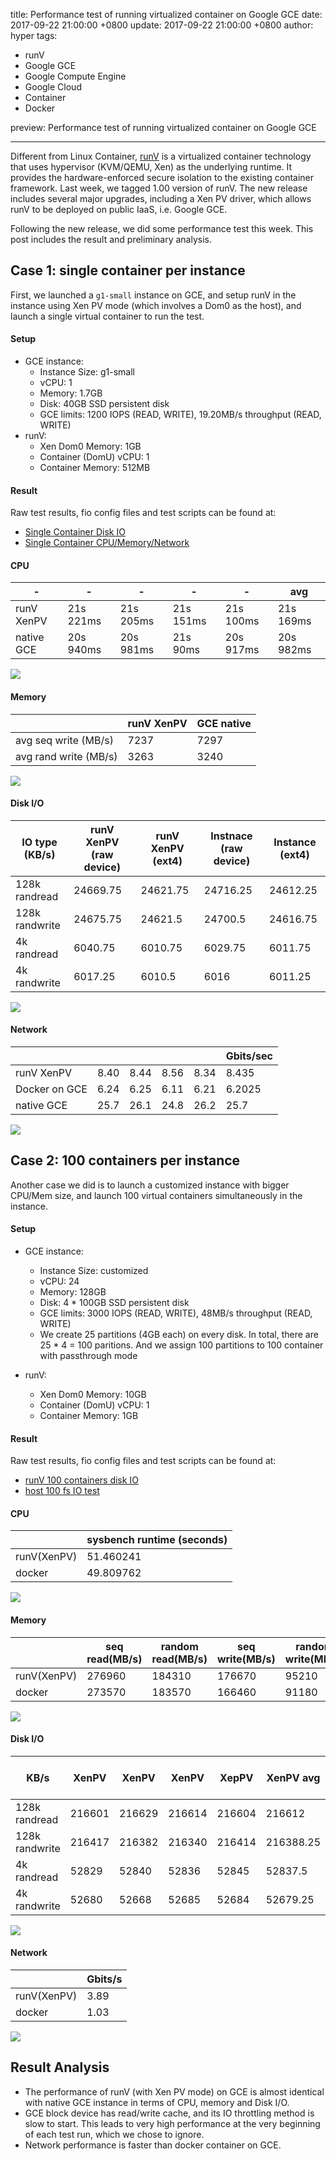 title: Performance test of running virtualized container on Google GCE
date: 2017-09-22 21:00:00 +0800
update: 2017-09-22 21:00:00 +0800
author: hyper
tags:
  - runV
  - Google GCE
  - Google Compute Engine
  - Google Cloud
  - Container
  - Docker
 
preview: Performance test of running virtualized container on Google GCE

---

Different from Linux Container, [runV](github.com/hyperhq/runv) is a virtualized container technology that uses hypervisor (KVM/QEMU, Xen) as the underlying runtime. It provides the hardware-enforced secure isolation to the existing container framework. Last week, we tagged 1.00 version of runV. The new release includes several major upgrades, including a Xen PV driver, which allows runV to be deployed on public IaaS, i.e. Google GCE.

Following the new release, we did some performance test this week. This post includes the result and preliminary analysis.

## Case 1: single container per instance

First, we launched a `g1-small` instance on GCE, and setup runV in the instance using Xen PV mode (which involves a Dom0 as the host), and launch a single virtual container to run the test.

#### Setup
- GCE instance:
	- Instance Size: g1-small
	- vCPU: 1
	- Memory: 1.7GB
	- Disk: 40GB SSD persistent disk
	- GCE limits: 1200 IOPS (READ, WRITE), 19.20MB/s throughput (READ, WRITE)
- runV:
	- Xen Dom0 Memory: 1GB
	- Container (DomU) vCPU: 1
	- Container Memory: 512MB

#### Result
Raw test results, fio config files and test scripts can be found at:
- [Single Container Disk IO](https://gist.github.com/bergwolf/a405f40f23d15f198bafd263bf0fe4dd)
- [Single Container CPU/Memory/Network](https://gist.github.com/bergwolf/49a248e019780168109d7861c3350a0d)

#### CPU
|-|-|-|-|-|					avg|
|---|---|---|---|---|---|
|runV XenPV|	21s 221ms|	21s 205ms|	21s 151ms|	21s 100ms|	21s 169ms|
|native GCE|	20s 940ms|	20s 981ms|	21s 90ms|	20s 917ms|	20s 982ms|
![](https://trello-attachments.s3.amazonaws.com/5700ea0da7030dcf7485ed70/59c48e61ab0ab52efb8cc781/5218358ef15e1016772e6de85ebcb66a/Single_Container_-_CPU.png)

#### Memory
|| runV XenPV|  GCE native|
|-|-|-|
|avg seq write (MB/s)| 7237| 7297|
|avg rand write (MB/s)| 3263| 3240|
![](https://trello-attachments.s3.amazonaws.com/5700ea0da7030dcf7485ed70/59c48e61ab0ab52efb8cc781/9f773b26fe5e0e1586cacf247b6f39ff/Single_Container_-_Memory.png)

#### Disk I/O
| IO type (KB/s) |runV XenPV (raw device)	|runV XenPV (ext4)|Instnace (raw device)	|Instance (ext4)|	
|----|----------|-------|---------------------|-----------------|
|128k randread|	24669.75|	24621.75|	24716.25	|24612.25|
|128k randwrite|	24675.75	|24621.5|	24700.5|	24616.75|
|4k randread|	6040.75|	6010.75|	6029.75|	6011.75|
|4k randwrite|	6017.25|	6010.5|	6016|	6011.25|
![](https://trello-attachments.s3.amazonaws.com/5700ea0da7030dcf7485ed70/59c48e61ab0ab52efb8cc781/fc483fcb78906ea266dd4f89d811a657/Single_Container_-_Disk_IO.png)

#### Network
||||||					Gbits/sec|
|-|-|-|-|-|-|
|runV XenPV|	8.40|	8.44|	8.56|	8.34|	8.435|
|Docker on GCE|	6.24|	6.25|	6.11|	6.21|	6.2025|
|native GCE|	25.7	|26.1	|24.8|	26.2|	25.7|
![](https://trello-attachments.s3.amazonaws.com/5700ea0da7030dcf7485ed70/59c48e61ab0ab52efb8cc781/9f6f0e494511b156518999e7cba71ad7/Single_Container_-_Network.png)

## Case 2: 100 containers per instance

Another case we did is to launch a customized instance with bigger CPU/Mem size, and launch 100 virtual containers simultaneously in the instance.

#### Setup
- GCE instance:
	- Instance Size: customized
	- vCPU: 24
	- Memory: 128GB
	- Disk: 4 * 100GB SSD persistent disk
	- GCE limits: 3000 IOPS (READ, WRITE), 48MB/s throughput (READ, WRITE)
	- We create 25 partitions (4GB each) on every disk. In total, there are 25 * 4 = 100 paritions. And we assign 100 partitions to 100 container with passthrough mode 

- runV:
	- Xen Dom0 Memory: 10GB
	- Container (DomU) vCPU: 1
	- Container Memory: 1GB


#### Result
Raw test results, fio config files and test scripts can be found at:
- [runV 100 containers disk IO](https://gist.github.com/bergwolf/4e38649193394367ef19dece73837374)
- [host 100 fs IO test](https://gist.github.com/bergwolf/6a91a22c2cf594eeba8cb2e9ec4244ba)

#### CPU
|| sysbench runtime (seconds)|
|-|-|
|runV(XenPV)|51.460241|
|docker|49.809762|

![](https://trello-attachments.s3.amazonaws.com/5700ea0da7030dcf7485ed70/59c48e61ab0ab52efb8cc781/cffba97cef9a7e49cc28cd1345daaa94/100_Containers_-_CPU.png)

#### Memory
||seq read(MB/s)|	random read(MB/s)|	seq write(MB/s)|	random write(MB/s)|
|-|-|-|-|-|
|runV(XenPV)|276960|	184310|	176670|	95210|
|docker|273570|	183570|	166460|	91180|

![](https://trello-attachments.s3.amazonaws.com/5700ea0da7030dcf7485ed70/59c48e61ab0ab52efb8cc781/1dcfad4c19862d1a05082755a9239dd7/100_Containers_-_Memory.png)

#### Disk I/O
|KB/s|	XenPV|	XenPV|	XenPV|	XepPV|	XenPV avg|	GCE native avg|
|-|-|-|-|-|-|-|
|128k randread|	216601|	216629|	216614|	216604|	216612|	224867|
|128k randwrite|	216417|	216382|	216340|	216414|	216388.25|	224653|
|4k randread|	52829|	52840|	52836|	52845|	52837.5|	55266|
|4k randwrite|	52680|	52668|	52685|	52684|	52679.25|	53442|

![](https://trello-attachments.s3.amazonaws.com/5700ea0da7030dcf7485ed70/59c48e61ab0ab52efb8cc781/76809231f60cce4bffef7fd2f54facf8/100_Containers_-_Disk_IO.png)

#### Network
||Gbits/s|
|-|-|
|runV(XenPV)|3.89|
|docker|1.03|

![](https://trello-attachments.s3.amazonaws.com/5700ea0da7030dcf7485ed70/59c48e61ab0ab52efb8cc781/8960d2ccd6599e8a6786a1a9ae5ee399/100_Containers_-_Network.png)

## Result Analysis
- The performance of runV (with Xen PV mode) on GCE is almost identical with native GCE instance in terms of CPU, memory and Disk I/O.
- GCE block device has read/write cache, and its IO throttling method is slow to start. This leads to very high performance at the very beginning of each test run, which we chose to ignore.
- Network performance is faster than docker container on GCE.
